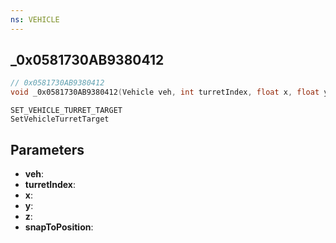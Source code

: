 ```yaml
---
ns: VEHICLE
---
```

## _0x0581730AB9380412

```c
// 0x0581730AB9380412
void _0x0581730AB9380412(Vehicle veh, int turretIndex, float x, float y, float z, BOOL snapToPosition);
```

```
SET_VEHICLE_TURRET_TARGET
SetVehicleTurretTarget
```

## Parameters
* **veh**: 
* **turretIndex**: 
* **x**: 
* **y**: 
* **z**: 
* **snapToPosition**: 

